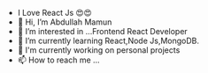 - I Love React Js 😍😍
- 👋 Hi, I’m Abdullah Mamun
- 👀 I’m interested in ...Frontend React Developer
- 🌱 I’m currently learning React,Node Js,MongoDB.
- 💞️ I'm currently working on personal projects 
- 📫 How to reach me ...

<!---
jrwdmamun825/jrwdmamun825 is a ✨ special ✨ repository because its `README.md` (this file) appears on your GitHub profile.
You can click the Preview link to take a look at your changes.
--->
